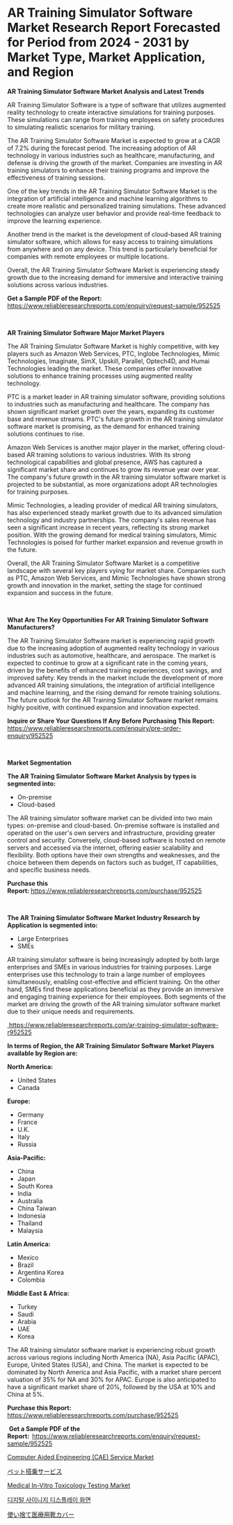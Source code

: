 <p><h1>AR Training Simulator Software Market Research Report Forecasted for Period from 2024 -  2031 by Market Type, Market Application, and Region</h1></p><p><strong>AR Training Simulator Software Market Analysis and Latest Trends</strong></p>
<p><p>AR Training Simulator Software is a type of software that utilizes augmented reality technology to create interactive simulations for training purposes. These simulations can range from training employees on safety procedures to simulating realistic scenarios for military training.</p><p>The AR Training Simulator Software Market is expected to grow at a CAGR of 7.2% during the forecast period. The increasing adoption of AR technology in various industries such as healthcare, manufacturing, and defense is driving the growth of the market. Companies are investing in AR training simulators to enhance their training programs and improve the effectiveness of training sessions.</p><p>One of the key trends in the AR Training Simulator Software Market is the integration of artificial intelligence and machine learning algorithms to create more realistic and personalized training simulations. These advanced technologies can analyze user behavior and provide real-time feedback to improve the learning experience.</p><p>Another trend in the market is the development of cloud-based AR training simulator software, which allows for easy access to training simulations from anywhere and on any device. This trend is particularly beneficial for companies with remote employees or multiple locations.</p><p>Overall, the AR Training Simulator Software Market is experiencing steady growth due to the increasing demand for immersive and interactive training solutions across various industries.</p></p>
<p><strong>Get a Sample PDF of the Report:&nbsp;</strong> <a href="https://www.reliableresearchreports.com/enquiry/request-sample/952525">https://www.reliableresearchreports.com/enquiry/request-sample/952525</a></p>
<p>&nbsp;</p>
<p><strong>AR Training Simulator Software Major Market Players</strong></p>
<p><p>The AR Training Simulator Software Market is highly competitive, with key players such as Amazon Web Services, PTC, Inglobe Technologies, Mimic Technologies, Imaginate, SimX, Upskill, Parallel, Optech4D, and Humai Technologies leading the market. These companies offer innovative solutions to enhance training processes using augmented reality technology.</p><p>PTC is a market leader in AR training simulator software, providing solutions to industries such as manufacturing and healthcare. The company has shown significant market growth over the years, expanding its customer base and revenue streams. PTC's future growth in the AR training simulator software market is promising, as the demand for enhanced training solutions continues to rise.</p><p>Amazon Web Services is another major player in the market, offering cloud-based AR training solutions to various industries. With its strong technological capabilities and global presence, AWS has captured a significant market share and continues to grow its revenue year over year. The company's future growth in the AR training simulator software market is projected to be substantial, as more organizations adopt AR technologies for training purposes.</p><p>Mimic Technologies, a leading provider of medical AR training simulators, has also experienced steady market growth due to its advanced simulation technology and industry partnerships. The company's sales revenue has seen a significant increase in recent years, reflecting its strong market position. With the growing demand for medical training simulators, Mimic Technologies is poised for further market expansion and revenue growth in the future.</p><p>Overall, the AR Training Simulator Software Market is a competitive landscape with several key players vying for market share. Companies such as PTC, Amazon Web Services, and Mimic Technologies have shown strong growth and innovation in the market, setting the stage for continued expansion and success in the future.</p></p>
<p>&nbsp;</p>
<p><strong>What Are The Key Opportunities For AR Training Simulator Software Manufacturers?</strong></p>
<p><p>The AR Training Simulator Software market is experiencing rapid growth due to the increasing adoption of augmented reality technology in various industries such as automotive, healthcare, and aerospace. The market is expected to continue to grow at a significant rate in the coming years, driven by the benefits of enhanced training experiences, cost savings, and improved safety. Key trends in the market include the development of more advanced AR training simulations, the integration of artificial intelligence and machine learning, and the rising demand for remote training solutions. The future outlook for the AR Training Simulator Software market remains highly positive, with continued expansion and innovation expected.</p></p>
<p><strong>Inquire or Share Your Questions If Any Before Purchasing This Report:</strong> <a href="https://www.reliableresearchreports.com/enquiry/pre-order-enquiry/952525">https://www.reliableresearchreports.com/enquiry/pre-order-enquiry/952525</a></p>
<p>&nbsp;</p>
<p><strong>Market Segmentation</strong></p>
<p><strong>The AR Training Simulator Software Market Analysis by types is segmented into:</strong></p>
<p><ul><li>On-premise</li><li>Cloud-based</li></ul></p>
<p><p>The AR training simulator software market can be divided into two main types: on-premise and cloud-based. On-premise software is installed and operated on the user's own servers and infrastructure, providing greater control and security. Conversely, cloud-based software is hosted on remote servers and accessed via the internet, offering easier scalability and flexibility. Both options have their own strengths and weaknesses, and the choice between them depends on factors such as budget, IT capabilities, and specific business needs.</p></p>
<p><strong>Purchase this Report:&nbsp;</strong><a href="https://www.reliableresearchreports.com/purchase/952525">https://www.reliableresearchreports.com/purchase/952525</a></p>
<p>&nbsp;</p>
<p><strong>The AR Training Simulator Software Market Industry Research by Application is segmented into:</strong></p>
<p><ul><li>Large Enterprises</li><li>SMEs</li></ul></p>
<p><p>AR training simulator software is being increasingly adopted by both large enterprises and SMEs in various industries for training purposes. Large enterprises use this technology to train a large number of employees simultaneously, enabling cost-effective and efficient training. On the other hand, SMEs find these applications beneficial as they provide an immersive and engaging training experience for their employees. Both segments of the market are driving the growth of the AR training simulator software market due to their unique needs and requirements.</p></p>
<p><a href="https://www.reliableresearchreports.com/ar-training-simulator-software-r952525">&nbsp;https://www.reliableresearchreports.com/ar-training-simulator-software-r952525</a></p>
<p><strong>In terms of Region, the AR Training Simulator Software Market Players available by Region are:</strong></p>
<p>
    <p> <strong> North America: </strong>
        <ul>
            <li>United States</li>
            <li>Canada</li>
        </ul>
        </p> 
    <p> <strong> Europe: </strong>
        <ul>
            <li>Germany</li>
            <li>France</li>
            <li>U.K.</li>
            <li>Italy</li>
            <li>Russia</li>
        </ul>
        </p> 
    <p> <strong> Asia-Pacific: </strong>
        <ul>
            <li>China</li>
            <li>Japan</li>
            <li>South Korea</li>
            <li>India</li>
            <li>Australia</li>
            <li>China Taiwan</li>
            <li>Indonesia</li>
            <li>Thailand</li>
            <li>Malaysia</li>
        </ul>
        </p> 
    <p> <strong> Latin America: </strong>
        <ul>
            <li>Mexico</li>
            <li>Brazil</li>
            <li>Argentina Korea</li>
            <li>Colombia</li>
        </ul>
        </p> 
    <p> <strong> Middle East & Africa: </strong>
        <ul>
            <li>Turkey</li>
            <li>Saudi</li>
            <li>Arabia</li>
            <li>UAE</li>
            <li>Korea</li>
        </ul>
    </p>
    </p>
<p><p>The AR training simulator software market is experiencing robust growth across various regions including North America (NA), Asia Pacific (APAC), Europe, United States (USA), and China. The market is expected to be dominated by North America and Asia Pacific, with a market share percent valuation of 35% for NA and 30% for APAC. Europe is also anticipated to have a significant market share of 20%, followed by the USA at 10% and China at 5%.</p></p>
<p><strong>Purchase this Report: </strong><a href="https://www.reliableresearchreports.com/purchase/952525">https://www.reliableresearchreports.com/purchase/952525</a></p>
<p>&nbsp;<strong>Get a Sample PDF of the Report:&nbsp;&nbsp;</strong><a href="https://www.reliableresearchreports.com/enquiry/request-sample/952525">https://www.reliableresearchreports.com/enquiry/request-sample/952525</a></p>
<p><strong></strong></p>
<p><p><a href="https://www.linkedin.com/pulse/computer-aided-engineering-cae-service-market-trends-forecast-qvzqf">Computer Aided Engineering (CAE) Service Market</a></p><p><a href="https://medium.com/@colinom7865/%E3%83%9A%E3%83%83%E3%83%88%E3%83%9C%E3%83%BC%E3%83%89%E3%82%B5%E3%83%BC%E3%83%93%E3%82%B9%E5%B8%82%E5%A0%B4%E3%83%AC%E3%83%9D%E3%83%BC%E3%83%88%E3%81%AF-%E3%81%93%E3%81%AE%E5%B8%82%E5%A0%B4%E3%81%AE%E6%9C%80%E6%96%B0%E3%81%AE%E3%83%88%E3%83%AC%E3%83%B3%E3%83%89%E3%82%84%E6%88%90%E9%95%B7%E6%A9%9F%E4%BC%9A%E3%82%92%E6%98%8E%E3%82%89%E3%81%8B%E3%81%AB%E3%81%97%E3%81%A6%E3%81%84%E3%81%BE%E3%81%99-8171126d8e40">ペット搭乗サービス</a></p><p><a href="https://www.linkedin.com/pulse/medical-in-vitro-toxicology-testing-market-research-obxhc?trackingId=qsCOq%2FtEPoJN29ogj5CWvw%3D%3D">Medical In-Vitro Toxicology Testing Market</a></p><p><a href="https://medium.com/@angelardelean202220221/%EB%94%94%EC%A7%80%ED%84%B8-%EC%82%AC%EC%9D%B4%EB%8B%88%EC%A7%80-%EB%94%94%EC%8A%A4%ED%94%8C%EB%A0%88%EC%9D%B4-%EC%8A%A4%ED%81%AC%EB%A6%B0-%EC%8B%9C%EC%9E%A5-%EB%B6%84%EC%84%9D-cagr-%EC%8B%9C%EC%9E%A5-%EC%84%B8%EB%B6%84%ED%99%94-%EB%B0%8F-%EC%84%B8%EA%B3%84-%EC%82%B0%EC%97%85-%EA%B0%9C%EC%9A%94-e7b656987ac2">디지털 사이니지 디스플레이 화면</a></p><p><a href="https://medium.com/@lewisbechtelar1964/%E4%BD%BF%E3%81%84%E6%8D%A8%E3%81%A6%E5%8C%BB%E7%99%82%E7%94%A8%E3%82%B7%E3%83%A5%E3%83%BC%E3%82%AB%E3%83%90%E3%83%BC%E3%81%AE%E5%B8%82%E5%A0%B4%E3%82%B7%E3%82%A7%E3%82%A2%E3%81%AE%E6%8E%A8%E7%A7%BB%E3%81%A8%E5%B8%82%E5%A0%B4%E6%88%90%E9%95%B7%E3%83%88%E3%83%AC%E3%83%B3%E3%83%89-2024%E5%B9%B4-2031%E5%B9%B4-09e27a162301">使い捨て医療用靴カバー</a></p></p>